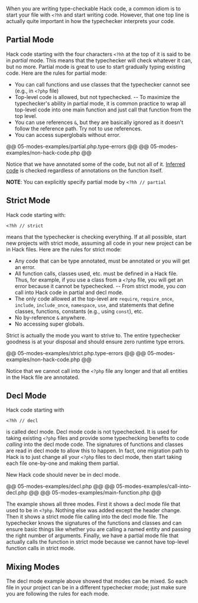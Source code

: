 When you are writing type-checkable Hack code, a common idiom is to start your file with `<?hh` and start writing code. However, that one top line is actually quite important in how the typechecker interprets your code.

## Partial Mode

Hack code starting with the four characters `<?hh` at the top of it is said to be in *partial* mode. This means that the typechecker will check whatever it can, but no more. Partial mode is great to use to start gradually typing existing code. Here are the rules for partial mode:

- You can call functions and use classes that the typechecker cannot see (e.g., in `<?php` file)
- Top-level code is allowed, but not typechecked. 
-- To maximize the typechecker's ability in partial mode, it is common practice to wrap all top-level code into one main function and just call that function from the top level.
- You can use references `&`, but they are basically ignored as it doesn't follow the reference path. Try not to use references. 
- You can access superglobals without error.

@@ 05-modes-examples/partial.php.type-errors @@
@@ 05-modes-examples/non-hack-code.php @@

Notice that we have annotated some of the code, but not all of it. [Inferred code](../01-types/04-inference.md) is checked regardless of annotations on the function itself.

**NOTE**: You can explicitly specify partial mode by `<?hh // partial`

## Strict Mode

Hack code starting with:

```
<?hh // strict
```

means that the typechecker is checking everything. If at all possible, start new projects with strict mode, assuming all code in your new project can be in Hack files. Here are the rules for strict mode:

- Any code that can be type annotated, must be annotated or you will get an error.
- All function calls, classes used, etc. must be defined in a Hack file. Thus, for example, if you use a class from a `<?php` file, you will get an error because it cannot be typechecked.
-- From strict mode, you *can* call into Hack code in partial and decl mode.
- The only code allowed at the top-level are `require`, `require_once`, `include`, `include_once`, `namespace`, `use`, and statements that define classes, functions, constants (e.g., using `const`), etc.
- No by-reference `&` anywhere.
- No accessing super globals.

Strict is actually the mode you want to strive to. The entire typechecker goodness is at your disposal and should ensure zero runtime type errors.

@@ 05-modes-examples/strict.php.type-errors @@
@@ 05-modes-examples/non-hack-code.php @@

Notice that we cannot call into the `<?php` file any longer and that all entities in the Hack file are annotated.

## Decl Mode

Hack code starting with

```
<?hh // decl
```

is called decl mode. Decl mode code is not typechecked. It is used for taking existing `<?php` files and provide some typechecking benefits to code *calling* into the decl mode code. The signatures of functions and classes are read in decl mode to allow this to happen. In fact, one migration path to Hack is to just change all your `<?php` files to decl mode, then start taking each file one-by-one and making them partial. 

New Hack code should never be in decl mode.

@@ 05-modes-examples/decl.php @@
@@ 05-modes-examples/call-into-decl.php @@
@@ 05-modes-examples/main-function.php @@

The example shows all three modes. First it shows a decl mode file that used to be in `<?php`. Nothing else was added except the header change. Then it shows a strict mode file calling into the decl mode file. The typechecker knows the signatures of the functions and classes and can ensure basic things like whether you are calling a named entity and passing the right number of arguments. Finally, we have a partial mode file that actually calls the function in strict mode because we cannot have top-level function calls in strict mode.

## Mixing Modes

The decl mode example above showed that modes can be mixed. So each file in your project can be in a different typechecker mode; just make sure you are following the rules for each mode.


